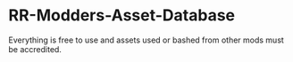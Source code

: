 # RR-Modders-Asset-Database
Everything is free to use and assets used or bashed from other mods must be accredited.
